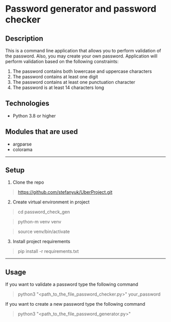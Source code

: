 # Password generator and password checker

## Description

This is a command line application that allows you to perform validation of the password. Also, you may create your own password.
Application will perform validation based on the following constraints:

1. The password contains both lowercase and uppercase characters
2. The password contains at least one digit
3. The password contains at least one punctuation character
4. The password is at least 14 characters long

## Technologies
- Python 3.8 or higher

## Modules that are used
- argparse
- colorama

***
## Setup

1. Clone the repo

> https://github.com/stefanyuk/UberProject.git

2. Create virtual environment in project
> cd password_check_gen

> python-m venv venv

> source venv/bin/activate

3. Install project requirements

> pip install -r requirements.txt

***
## Usage

If you want to validate a password type the following command

> python3 "<path_to_the_file_password_checker.py>" your_password

If you want to create a new password type the following command

> python3 "<path_to_the_file_password_generator.py>"